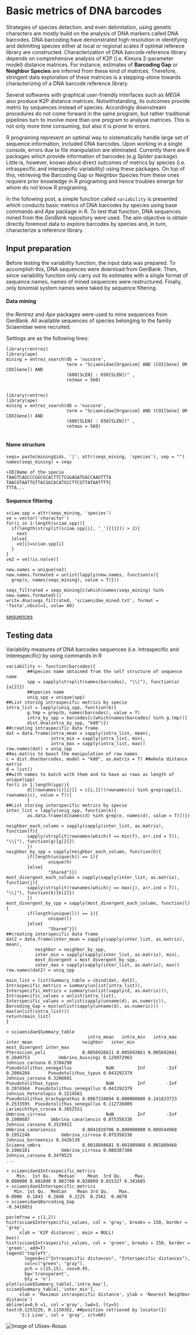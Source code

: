 # Basic metrics of DNA barcodes

Strategies of species detection, and even delimitation, using genetic characters are mostly build on the analysis of DNA markers called DNA barcodes. DNA barcoding have demonstrated high resolution in identifying and delimiting species either at local or regional scales if optimal referece library are constructed. Characterization of DNA barcode reference library depends on comprehensive analysis of K2P (i.e. Kimura 2-parameter model) distance matrices. For instance, estimates of **Barcoding Gap** or **Neighbor Species** are inferred from these kind of matrices. Therefore, stringent data exploration of these matrices is a stepping-stone towards characterizing of a DNA barcode reference library.

Several softwares with graphical user-friendly interfaces such as *MEGA* also produce K2P distance matrices. Notwithstanding, its outcomes provide metric by sequences instead of species. Accordingly downstream procedures do not come forward in the same program, but rather traditional pipelines turn to involve more than one program to analyse matrices. This is not only more time consuming, but also it is prone to errors. 

R programing represent an optimal way to sistematically handle large set of sequence information, included DNA barcodes. Upon working in a single console, errors due to file manipulation are eliminated. Currently there are R packages which provide information of barcodes (e.g _Spider_ package). Little is, however, known about direct outcomes of metrics by species (i.e. intraspecific and interspecific variability) using these packages. On top of this, retrieving the Barcoding Gap or Neighbor Species from these ones requiere prior knowledge in R programing and hence troubles emerge for whom do not know R programing.

In the following post, a simple function called `variability` is presented which conducts basic metrics of DNA barcodes by species using base commands and *Ape* package in R. To test that function, DNA sequences mined from the _GenBank_ repository were used. The aim objective is obtain directly foremost data to explore barcodes by species and, in turn, characterize a reference library.

## Input preparation

Before testing the variability function, the input data was prepared. To accomplish this, DNA sequences were download from GenBank. Then, since variability function only carry out its estimates with a single format of sequence names, names of mined sequences were restructured. Finally, only binomial system names were taked by sequence filtering. 

#### Data mining

the _Rentrez_ and _Ape_ packages were used to mine sequences from GenBank. All available sequences of species belonging to the family Sciaenidae were recruited.  

Settings are as the following lines:  

```Rscript
library(rentrez)
library(ape)
mining = entrez_search(db = 'nuccore', 
                       term = "Sciaenidae[Organism] AND (COI[Gene] OR COX[Gene]) AND 
                       (600[SLEN] : 650[SLEN])" ,
                       retmax = 560)
                       
```
```Rscript
library(rentrez)
library(ape)
mining = entrez_search(db = 'nuccore', 
                       term = "Sciaenidae[Organism] AND (COI[Gene] OR COX[Gene]) AND 
                       (600[SLEN] : 650[SLEN])" ,
                       retmax = 560)
                       
```


#### Name structure
```Rscript
seqs= paste(mining$ids, '|', attr(seqs_mining, 'species'), sep = "")
names(seqs_mining) = seqs
```
```
>ID|Name of the specie
TAAGTCAGCCCGGCGCACTTCTCGGAGATGACCAAGTTTA
TAACGTAATTGTTACGGCACATGCCTTCGTTATAATTTTC
TTTA...
```

#### Sequence filtering

```Rscript
sciae.spp = attr(seqs_mining, 'species')
ve = vector('character')
for(i in 1:length(sciae.spp)){
  if(length(strsplit(sciae.spp[i], '_')[[1]]) > 2){
    next
  }else{
    ve[i]=sciae.spp[i]
  }
}
ve2 = ve[!is.na(ve)]
```
```Rscript
new.names = unique(ve2)
new.names.formated = unlist(lapply(new.names, function(x){
  grep(x, names(seqs_mining), value = T)}))

seqs_filtrated = seqs_mining[c(which(names(seqs_mining) %in% new.names.formated))]
write.dna(seqs_filtrated, 'sciaenidae_mined.txt', format = 'fasta',nbcol=1, colw= 60)
```
[sequences](https://github.com/Ulises-Rosas/DNA-Barcodes-BasicMetrics/blob/master/sciaenidae_mined_linsi_gblocks.txt)

## Testing data

Variability measures  of DNA barcodes sequences (i.e. Intraspecific and Interespecific) by using commands in R

```Rscript
variability <- function(barcodes){
        ##species name obtained from the self structure of sequence name
        spp = sapply(strsplit(names(barcodes), "\\|"), function(a){a[2]})
        ##species name
        uniq_spp = unique(spp)
##List storing intraspecific metrics by specie
intra_list = lapply(uniq_spp, function(b){
        g.tmp = grep(b, names(barcodes), value = T)
        intra_by_spp = barcodes[c(which(names(barcodes) %in% g.tmp))]
        dist.dna(intra_by_spp, "k80")})
##creating intraspecific data frame
dat = data.frame(intra_mean = sapply(intra_list, mean), 
                 intra_min = sapply(intra_list, min), 
                 intra_max = sapply(intra_list, max))   
row.names(dat) = uniq_spp
##as.matrix to boost the manipulation of row names
c = dist.dna(barcodes, model = "k80", as.matrix = T) ##whole distance matrix
d = list()
##with names to batch with them and to have as rows as length of unique(spp)
for(i in 1:length(spp)){
        d[[rownames(c)[i]]] = c[i,][!(rownames(c) %in% grep(spp[i], rownames(c), value = T))]
        }
##List storing interspecific metrics by specie
inter_list = lapply(uniq_spp, function(e){
        as.data.frame(d[names(d) %in% grep(e, names(d), value = T)])})

neighbor_each_column = sapply(sapply(inter_list, as.matrix), function(f){
        sapply(strsplit(rownames(which(f == min(f), arr.ind = T)), "\\|"), function(g){g[2]})
        })
neighbor_by_spp = sapply(neighbor_each_column, function(h){
        if(length(unique(h)) == 1){
                unique(h)
        }else{
                "Shared"}})
most_divergent_each_column = sapply(sapply(inter_list, as.matrix), function(j){
        sapply(strsplit(rownames(which(j == max(j), arr.ind = T)), "\\|"), function(k){k[2]})
        })
most_divergent_by_spp = sapply(most_divergent_each_column, function(l){
        if(length(unique(l)) == 1){
                unique(l)
        }else{
                "Shared"}})
##creating interspecific data frame
dat2 = data.frame(inter_mean = sapply(sapply(inter_list, as.matrix), mean),
           neighbor = neighbor_by_spp,
           inter_min = sapply(sapply(inter_list, as.matrix), min),
           most_divergent = most_divergent_by_spp,
           inter_max = sapply(sapply(inter_list, as.matrix), max))
row.names(dat2) = uniq_spp

main_list = list(Summary_table = cbind(dat, dat2),
Intraspecific_metrics = summary(unlist(intra_list)),
Interspecific_metrics = summary(unlist(sapply(d, as.matrix))),
Intraspecific_values = unlist(intra_list),
Interspecific_values = unlist(sapply(unname(d), as.numeric)),
Barcoding_Gap = min(unlist(sapply(unname(d), as.numeric))) - max(unlist(intra_list)))
return(main_list)
}
```
```
> sciaenidae$Summary_table
                               intra_mean   intra_min   intra_max inter_mean                   neighbor   inter_min          most_divergent inter_max
Pteroscion_peli              0.0056926611 0.005692661 0.005692661  0.2049753           Umbrina_bussingi 0.129972963         Johnius_carouna 0.3704298
Pseudotolithus_senegallus             NaN         Inf        -Inf  0.2004204       Pseudotolithus_typus 0.043292379         Johnius_carouna 0.3266601
Pseudotolithus_typus                  NaN         Inf        -Inf  0.2074564  Pseudotolithus_senegallus 0.043292379     Johnius_heterolepis 0.3214561
Pseudotolithus_brachygnathus 0.0967334894 0.000000000 0.241833723  0.2533595  Pseudotolithus_senegallus 0.112726809     Larimichthys_crocea 0.3652551
Umbrina_cirrosa                       NaN         Inf        -Inf  0.1900687        Umbrina_canariensis 0.075356336         Johnius_carouna 0.3529911
Umbrina_canariensis          0.0041919706 0.000000000 0.009544968  0.1951246            Umbrina_cirrosa 0.075356336      Johnius_borneensis 0.3426139
Sciaena_umbra                0.0018894681 0.001889468 0.001889468  0.1966161            Umbrina_cirrosa 0.088387300         Johnius_carouna 0.3479523
...
```
```
> sciaenidae$Intraspecific_metrics
    Min.  1st Qu.   Median     Mean  3rd Qu.     Max. 
0.000000 0.001890 0.003788 0.020809 0.015327 0.341685 
> sciaenidae$Interspecific_metrics
   Min. 1st Qu.  Median    Mean 3rd Qu.    Max. 
0.0000  0.1843  0.2048  0.2225  0.2562  0.4070 
> sciaenidae$Barcoding_Gap
-0.3416851
```
```Rscript
par(mfrow = c(1,2))
hist(sciae$Interspecific_values, col = 'gray', breaks = 150, border = 'gray', 
     xlab = 'K2P distances', main = NULL)
box()
hist(sciae$Intraspecific_values, col = 'green', breaks = 150, border = 'green', add=T)
legend('topleft', 
       legend=c("Intraspecific distances", "Interspecific distances"),
       col=c("green", "gray"), 
       pch = c(15,15), cex=0.95,
       bg='transparent',
       bty = 'n')
plot(sciae$Summary_table[,'intra_max'], sciae$Summary_table[,'inter_min'], 
     xlab = 'Maximun intraspecific distance', ylab = 'Nearest Neighbor distance')
abline(a=0,b =1, col ='gray', lwd=3, lty=5)
text(0.1253226, 0.1150362, ##position retrieved by locator(1) 
     '1:1 Line', col = 'gray', srt=60)
```
![Image of Ulises-Rosas](https://github.com/Ulises-Rosas/DNA-Barcodes-BasicMetrics/blob/master/plots.png)
